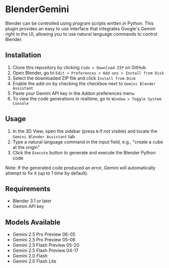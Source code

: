 # BlenderGemini

Blender can be controlled using program scripts written in Python. This plugin provides an easy to use interface that integrates Google's Gemini right in the UI, allowing you to use natural language commands to control Blender.

## Installation

1. Clone this repository by clicking `Code > Download ZIP` on GitHub
2. Open Blender, go to `Edit > Preferences > Add-ons > Install from Disk`
3. Select the downloaded ZIP file and click `Install from Disk`
4. Enable the add-on by checking the checkbox next to `Gemini Blender Assistant`
5. Paste your Gemini API key in the Addon preferences menu
6. To view the code generations in realtime, go to `Window > Toggle System Console`

## Usage

1. In the 3D View, open the sidebar (press `N` if not visible) and locate the `Gemini Blender Assistant` tab
2. Type a natural language command in the input field, e.g., "create a cube at the origin"
3. Click the `Execute` button to generate and execute the Blender Python code

Note: If the generated code produced an error, Gemini will automatically attempt to fix it (up to 1 time by default).

## Requirements

- Blender 3.1 or later
- Gemini API key

## Models Available

- Gemini 2.5 Pro Preview 06-05
- Gemini 2.5 Pro Preview 05-06
- Gemini 2.5 Flash Preview 05-20
- Gemini 2.5 Flash Preview 04-17
- Gemini 2.0 Flash
- Gemini 2.0 Flash Lite
